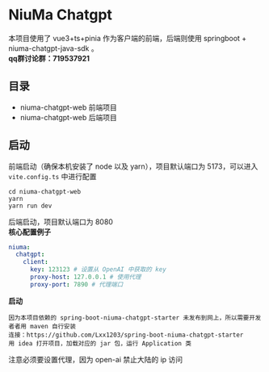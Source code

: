 # NiuMa Chatgpt
本项目使用了 vue3+ts+pinia 作为客户端的前端，后端则使用 springboot + niuma-chatgpt-java-sdk 。  
**qq群讨论群：719537921**
## 目录
- niuma-chatgpt-web  前端项目
- niuma-chatgpt-web  后端项目
## 启动
前端启动（确保本机安装了 node 以及 yarn），项目默认端口为 5173，可以进入 `vite.config.ts` 中进行配置
```shell
cd niuma-chatgpt-web
yarn
yarn run dev
```
后端启动，项目默认端口为 8080  
**核心配置例子**
```yaml
niuma:
  chatgpt:
    client:
      key: 123123 # 设置从 OpenAI 中获取的 key
      proxy-host: 127.0.0.1 # 使用代理
      proxy-port: 7890 # 代理端口
```
**启动**
```
因为本项目依赖的 spring-boot-niuma-chatgpt-starter 未发布到网上，所以需要开发者者用 maven 自行安装
连接：https://github.com/Lxx1203/spring-boot-niuma-chatgpt-starter
用 idea 打开项目，加载对应的 jar 包，运行 Application 类
```
注意必须要设置代理，因为 open-ai 禁止大陆的 ip 访问
